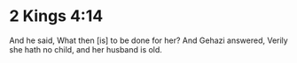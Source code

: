 # 2 Kings 4:14

And he said, What then [is] to be done for her? And Gehazi answered, Verily she hath no child, and her husband is old.